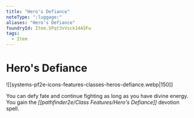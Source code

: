 ```yaml
---
title: "Hero's Defiance"
noteType: ":luggage:"
aliases: "Hero's Defiance"
foundryId: Item.SPqt3vVsck14A5Fu
tags:
  - Item
---
```


# Hero's Defiance
![[systems-pf2e-icons-features-classes-heros-defiance.webp|150]]

You can defy fate and continue fighting as long as you have divine energy. You gain the _[[pathfinder2e/Class Features/Hero's Defiance]]_ devotion spell.
